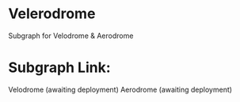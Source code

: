 # Velerodrome

Subgraph for Velodrome & Aerodrome



# Subgraph Link:
Velodrome (awaiting deployment)
Aerodrome (awaiting deployment)
